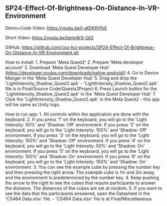 ## SP24-Effect-Of-Brightness-On-Distance-In-VR-Environment
Demo+Code Video: https://youtu.be/I-afDK6VfoE

Short Video: https://youtu.be/bejm8rS-QjQ

GitHub: https://github.com/csu-hci-projects/SP24-Effect-Of-Brightness-On-Distance-In-VR-Environment.git

How to install:
	1. Prepare 'Meta Quest2'
	2. Prepare 'Meta developer account'
	3. Download 'Meta Quest Developer Hub' (https://developer.oculus.com/downloads/native-android/)
	4. Go to Device Manger in the 'Meta Quest Developer Hub'
	5. Drag and drop the 'LightIntensity_Shadow_Quest2.apk'
		- 'LightIntensity_Shadow_Quest2.apk' file is in Final/Source Code/Quests2Project
	6. Press Launch button for the 'LightIntensity_Shadow_Quest2.apk' in the 'Meta Quest Developer Hub'
	7. Click the 'LightIntensity_Shadow_Quest2.apk' in the Meta Quest2
		- this app will be same as Unity logo.
	
How to run app:
	1. All controls within the application are done with the keyboard.
	2. 
	If you press '1' on the keyboard, you will go to the 'Light Intensity: 50%' and 'Shadow: Off' environment.
	If you press '2' on the keyboard, you will go to the 'Light Intensity: 100%' and 'Shadow: Off' environment.
	If you press '3' on the keyboard, you will go to the 'Light Intensity: 150%' and 'Shadow: Off' environment.
	If you press '4' on the keyboard, you will go to the 'Light Intensity: 50%' and 'Shadow: On' environment.
	If you press '5' on the keyboard, you will go to the 'Light Intensity: 100%' and 'Shadow: On' environment.
	If you press '6' on the keyboard, you will go to the 'Light Intensity: 150%' and 'Shadow: On' environment.
	3. You can see the example cube by pressing the number key and then pressing the right arrow. The example cube is 1m and 2m away, and the environment is predetermined by the number key.
	4. Keep pushing the arrow to the right to see the cubes that require participants to answer the distance. The distances of the cubes are set at random.
	5. If you want to see the data that the participants answered, open the Datasheet in the 'CS464 Data.xlsx' file.
	- 'CS464 Data.xlsx' file is at Final/Miscellaneous
